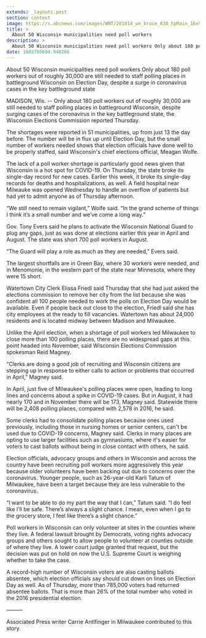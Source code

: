 ```yaml
--- 
extends: _layouts.post 
section: content 
image: https://s.abcnews.com/images/WNT/201014_wn_bruce_638_hpMain_16x9_992.jpg 
title: > 
  About 50 Wisconsin municipalities need poll workers 
description: > 
  About 50 Wisconsin municipalities need poll workers Only about 180 poll workers out of roughly 30,000 are still needed to staff polling places in battleground Wisconsin on Election Day, despite a surge in coronavirus cases in the key battleground stateMADISON, Wis. -- Only about 180 poll workers out of roughly 30,000 are still needed to staff polling places in battleground Wisconsin, despite surging cases of the coronavirus in the key battleground state, the Wisconsin Elections Commission reported Thursday.The lack of a poll worker shortage is particularly good news given that Wisconsin is a hot spot for COVID-19.The state was short 700 poll workers in August.In April, just five of Milwaukee's polling places were open, leading to long lines and concerns about a spike in COVID-19 cases.A record-high number of Wisconsin voters are also casting ballots absentee, which election officials say should cut down on lines on Election Day as well. 
date: 1602795694.940266 
--- 
```

About 50 Wisconsin municipalities need poll workers Only about 180 poll workers out of roughly 30,000 are still needed to staff polling places in battleground Wisconsin on Election Day, despite a surge in coronavirus cases in the key battleground state

MADISON, Wis. -- Only about 180 poll workers out of roughly 30,000 are still needed to staff polling places in battleground Wisconsin, despite surging cases of the coronavirus in the key battleground state, the Wisconsin Elections Commission reported Thursday.

The shortages were reported in 51 municipalities, up from just 13 the day before. The number will be in flux up until Election Day, but the small number of workers needed shows that election officials have done well to be properly staffed, said Wisconsin's chief elections official, Meagan Wolfe.

The lack of a poll worker shortage is particularly good news given that Wisconsin is a hot spot for COVID-19. On Thursday, the state broke its single-day record for new cases. Earlier this week, it broke its single-day records for deaths and hospitalizations, as well. A field hospital near Milwauke was opened Wednesday to handle an overflow of patients but had yet to admit anyone as of Thursday afternoon.

“We still need to remain vigilant,” Wolfe said. “In the grand scheme of things I think it’s a small number and we’ve come a long way.”

Gov. Tony Evers said he plans to activate the Wisconsin National Guard to plug any gaps, just as was done at elections earlier this year in April and August. The state was short 700 poll workers in August.

“The Guard will play a role as much as they are needed," Evers said.

The largest shortfalls are in Green Bay, where 30 workers were needed, and in Menomonie, in the western part of the state near Minnesota, where they were 15 short.

Watertown City Clerk Elissa Friedl said Thursday that she had just asked the elections commission to remove her city from the list because she was confident all 100 people needed to work the polls on Election Day would be available. Even if people back out close to the election, Friedl said she has city employees at the ready to fill vacancies. Watertown has about 24,000 residents and is located midway between Madison and Milwaukee.

Unlike the April election, when a shortage of poll workers led Milwaukee to close more than 100 polling places, there are no widespread gaps at this point headed into November, said Wisconsin Elections Commission spokesman Reid Magney.

“Clerks are doing a good job of recruiting and Wisconsin citizens are stepping up in response to either calls to action or problems that occurred in April,” Magney said.

In April, just five of Milwaukee's polling places were open, leading to long lines and concerns about a spike in COVID-19 cases. But in August, it had nearly 170 and in November there will be 173, Magney said. Statewide there will be 2,408 polling places, compared with 2,578 in 2016, he said.

Some clerks had to consolidate polling places because ones used previously, including those in nursing homes or senior centers, can't be used due to COVID-19 concerns, Magney said. Clerks in many places are opting to use larger facilities such as gymnasiums, where it's easier for voters to cast ballots without being in close contact with others, he said.

Election officials, advocacy groups and others in Wisconsin and across the country have been recruiting poll workers more aggressively this year because older volunteers have been backing out due to concerns over the coronavirus. Younger people, such as 26-year-old Karli Tatum of Milwaukee, have been a target because they are less vulnerable to the coronavirus.

“I want to be able to do my part the way that I can,” Tatum said. “I do feel like I’ll be safe. There’s always a slight chance. I mean, even when I go to the grocery store, I feel like there’s a slight chance.”

Poll workers in Wisconsin can only volunteer at sites in the counties where they live. A federal lawsuit brought by Democrats, voting rights advocacy groups and others sought to allow people to volunteer at counties outside of where they live. A lower court judge granted that request, but the decision was put on hold on now the U.S. Supreme Court is weighing whether to take the case.

A record-high number of Wisconsin voters are also casting ballots absentee, which election officials say should cut down on lines on Election Day as well. As of Thursday, more than 785,000 voters had returned absentee ballots. That is more than 26% of the total number who voted in the 2016 presidential election.

———

Associated Press writer Carrie Antlfinger in Milwaukee contributed to this story.